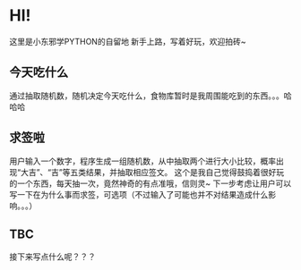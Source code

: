 # HI!

这里是小东邪学PYTHON的自留地
新手上路，写着好玩，欢迎拍砖~

## 今天吃什么

通过抽取随机数，随机决定今天吃什么，食物库暂时是我周围能吃到的东西。。。哈哈哈

## 求签啦

用户输入一个数字，程序生成一组随机数，从中抽取两个进行大小比较，概率出现“大吉”、“吉”等五类结果，并抽取相应签文。
这个是我自己觉得鼓捣着很好玩的一个东西，每天抽一次，竟然神奇的有点准哦，信则灵~
下一步考虑让用户可以写一下在为什么事而求签，可选项（不过输入了可能也并不对结果造成什么影响。。。）

## TBC

接下来写点什么呢？？？
